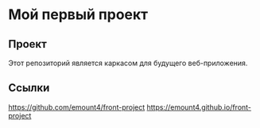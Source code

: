 # Мой первый проект

## Проект
Этот репозиторий является каркасом для будущего веб-приложения.

## Ссылки
https://github.com/emount4/front-project
https://emount4.github.io/front-project